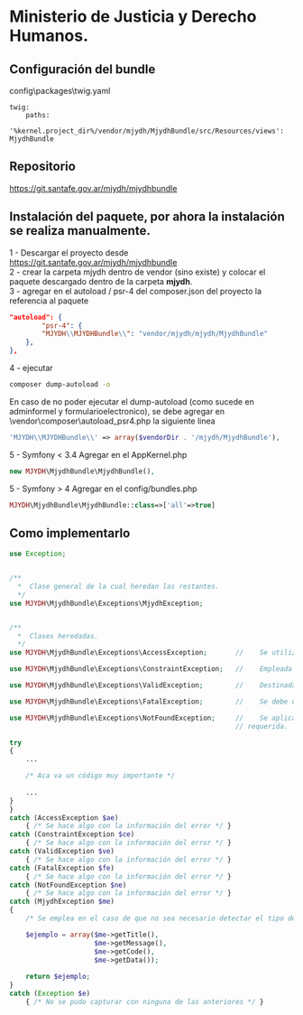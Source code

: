 # Ministerio de Justicia y Derecho Humanos.

## Configuración del bundle

config\packages\twig.yaml

```
twig:
    paths:
        '%kernel.project_dir%/vendor/mjydh/MjydhBundle/src/Resources/views': MjydhBundle
```

## Repositorio 

https://git.santafe.gov.ar/mjydh/mjydhbundle

    
## Instalación del paquete, por ahora la instalación se realiza manualmente.

1 - Descargar el proyecto desde https://git.santafe.gov.ar/mjydh/mjydhbundle <br>
2 - crear la carpeta mjydh dentro de vendor (sino existe) y colocar el paquete descargado dentro de la carpeta **mjydh**. <br>
3 - agregar en el autoload / psr-4 del composer.json del proyecto la referencia al paquete 

```json
"autoload": {
        "psr-4": {
        "MJYDH\\MJYDHBundle\\": "vendor/mjydh/mjydh/MjydhBundle"
    },
},
```

4 - ejecutar <br>
```bash
composer dump-autoload -o
```

En caso de no poder ejecutar el dump-autoload (como sucede en adminformel y formularioelectronico), se debe agregar en \vendor\composer\autoload_psr4.php la siguiente linea
```php
'MJYDH\\MJYDHBundle\\' => array($vendorDir . '/mjydh/MjydhBundle'),
```

5 - Symfony < 3.4 Agregar en el AppKernel.php<br>

```php
new MJYDH\MjydhBundle\MjydhBundle(),
```
5 - Symfony > 4 Agregar en el config/bundles.php<br>

```php
MJYDH\MjydhBundle\MjydhBundle::class=>['all'=>true]
```

## Como implementarlo

```php
use Exception;


/**
  *  Clase general de la cual heredan las restantes.
  */
use MJYDH\MjydhBundle\Exceptions\MjydhException;


/**
  *  Clases heredadas.
  */
use MJYDH\MjydhBundle\Exceptions\AccessException;       //    Se utilizará para capturar errores de accesos.

use MJYDH\MjydhBundle\Exceptions\ConstraintException;   //    Empleada para atrapar las violaciones de restricción.

use MJYDH\MjydhBundle\Exceptions\ValidException;        //    Destinada a las validaciones de datos.

use MJYDH\MjydhBundle\Exceptions\FatalException;        //    Se debe usar para los errores irrecuperables.

use MJYDH\MjydhBundle\Exceptions\NotFoundException;     //    Se aplica cuando no puede obtener o producir la información
                                                        // requerida.

try
{
    ...

    /* Aca va un código muy importante */
    
    ...
}
}
catch (AccessException $ae)
    { /* Se hace algo con la información del error */ }
catch (ConstraintException $ce)
    { /* Se hace algo con la información del error */ }
catch (ValidException $ve)
    { /* Se hace algo con la información del error */ }
catch (FatalException $fe)
    { /* Se hace algo con la información del error */ }
catch (NotFoundException $ne)
    { /* Se hace algo con la información del error */ }
catch (MjydhException $me)
{
    /* Se emplea en el caso de que no sea necesario detectar el tipo de las excepciones anteriores */

    $ejemplo = array($me->getTitle(),
                     $me->getMessage(),
                     $me->getCode(),
                     $me->getData());
    
    return $ejemplo;
}
catch (Exception $e)
    { /* No se pudo capturar con ninguna de las anteriores */ }

```
